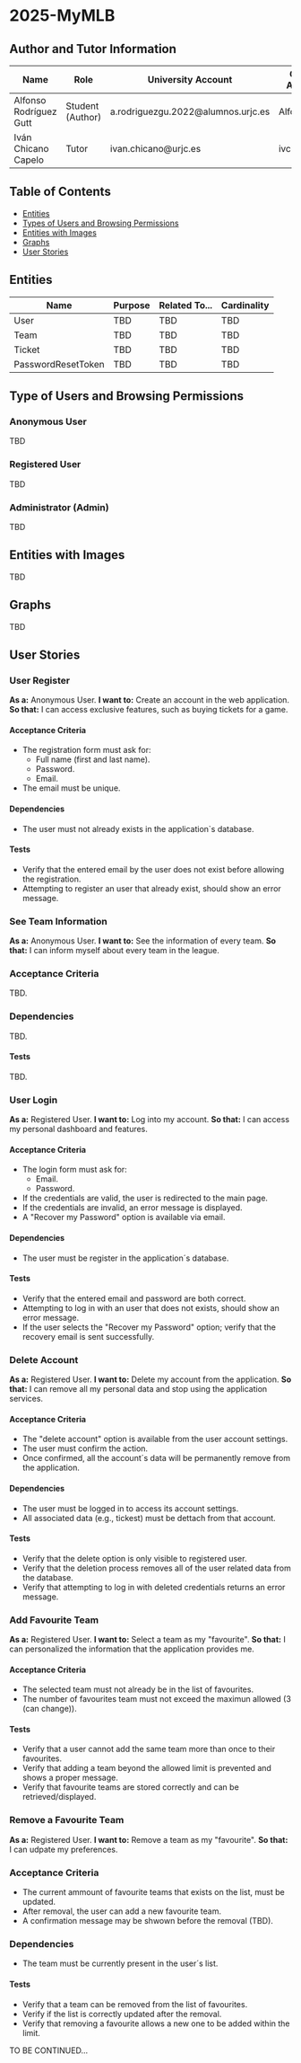 # 2025-MyMLB

## Author and Tutor Information
<table>
  <thead>
    <th>Name</th>
    <th>Role</th>
    <th>University Account</th>
    <th>GitHub Account</th>
  </thead>
  <tbody>
    <tr>
      <td>Alfonso Rodríguez Gutt</td>
      <td>Student (Author)</td>
      <td>a.rodriguezgu.2022@alumnos.urjc.es</td>
      <td>AlfonsoRodr</td>
    </tr>
    <tr>
      <td>Iván Chicano Capelo</td>
      <td>Tutor</td>
      <td>ivan.chicano@urjc.es</td>
      <td>ivchicano</td>
    </tr>
  </tbody>
</table>

## Table of Contents
- [Entities](#entities)
- [Types of Users and Browsing Permissions](#type-of-users-and-browsing-permissions)
- [Entities with Images](#entities-with-images)
- [Graphs](#graphs)
- [User Stories](#user-stories)

## Entities
<table>
  <thead>
    <th>Name</th>
    <th>Purpose</th>
    <th>Related To...</th>
    <th>Cardinality</th>
  </thead>
  <tbody>
    <tr>
      <td>User</td>
      <td>TBD</td>
      <td>TBD</td>
      <td>TBD</td>
    </tr>
    <tr>
      <td>Team</td>
      <td>TBD</td>
      <td>TBD</td>
      <td>TBD</td>
    </tr>
    <tr>
      <td>Ticket</td>
      <td>TBD</td>
      <td>TBD</td>
      <td>TBD</td>
    </tr>
    <tr>
      <td>PasswordResetToken</td>
      <td>TBD</td>
      <td>TBD</td>
      <td>TBD</td>
    </tr>
  </tbody>
</table>

## Type of Users and Browsing Permissions
### Anonymous User
TBD

### Registered User
TBD

### Administrator (Admin)
TBD

## Entities with Images
TBD

## Graphs
TBD

## User Stories

### User Register
**As a:** Anonymous User.
**I want to:** Create an account in the web application.
**So that:** I can access exclusive features, such as buying tickets for a game.

#### Acceptance Criteria
- The registration form must ask for:
  - Full name (first and last name).
  - Password.
  - Email.
- The email must be unique.

#### Dependencies
- The user must not already exists in the application`s database.

#### Tests
- Verify that the entered email by the user does not exist before allowing the registration.
- Attempting to register an user that already exist, should show an error message.

<!-- ------------------------------------------------ See Team Information ------------------------------- -->
### See Team Information
**As a:** Anonymous User.
**I want to:** See the information of every team.
**So that:** I can inform myself about every team in the league.

### Acceptance Criteria
TBD.

### Dependencies
TBD.

#### Tests
TBD.

<!-- ------------------------------------------------ Login ------------------------------- -->
### User Login
**As a:** Registered User.
**I want to:** Log into my account.
**So that:** I can access my personal dashboard and features.

#### Acceptance Criteria
- The login form must ask for:
  - Email.
  - Password.
- If the credentials are valid, the user is redirected to the main page.
- If the credentials are invalid, an error message is displayed.
- A "Recover my Password" option is available via email.

#### Dependencies
- The user must be register in the application´s database.

#### Tests
- Verify that the entered email and password are both correct.
- Attempting to log in with an user that does not exists, should show an error message.
- If the user selects the "Recover my Password" option; verify that the recovery email is sent successfully.

<!-- ------------------------------------------------ Delete Account ------------------------------- -->
### Delete Account
**As a:** Registered User.
**I want to:** Delete my account from the application.
**So that:** I can remove all my personal data and stop using the application services.

#### Acceptance Criteria
- The "delete account" option is available from the user account settings.
- The user must confirm the action.
- Once confirmed, all the account´s data will be permanently remove from the application.

#### Dependencies
- The user must be logged in to access its account settings.
- All associated data (e.g., tickest) must be dettach from that account.

#### Tests
- Verify that the delete option is only visible to registered user.
- Verify that the deletion process removes all of the user related data from the database.
- Verify that attempting to log in with deleted credentials returns an error message.

<!-- ------------------------------------------------ Add favourite team ------------------------------- -->
### Add Favourite Team
**As a:** Registered User.
**I want to:** Select a team as my "favourite".
**So that:** I can personalized the information that the application provides me.

#### Acceptance Criteria
- The selected team must not already be in the list of favourites.
- The number of favourites team must not exceed the maximun allowed (3 (can change)).

#### Tests
- Verify that a user cannot add the same team more than once to their favourites.
- Verify that adding a team beyond the allowed limit is prevented and shows a proper message.
- Verify that favourite teams are stored correctly and can be retrieved/displayed.

<!-- ------------------------------------------------ Remove Fav Team ------------------------------- -->
### Remove a Favourite Team
**As a:** Registered User.
**I want to:** Remove a team as my "favourite".
**So that:** I can udpate my preferences.

### Acceptance Criteria
- The current ammount of favourite teams that exists on the list, must be updated.
- After removal, the user can add a new favourite team.
- A confirmation message may be shwown before the removal (TBD).

### Dependencies
- The team must be currently present in the user´s list.

#### Tests
- Verify that a team can be removed from the list of favourites.
- Verify if the list is correctly updated after the removal.
- Verify that removing a favourite allows a new one to be added within the limit.

TO BE CONTINUED...
